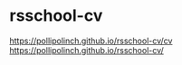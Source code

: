 # rsschool-cv
https://pollipolinch.github.io/rsschool-cv/cv
https://pollipolinch.github.io/rsschool-cv/
